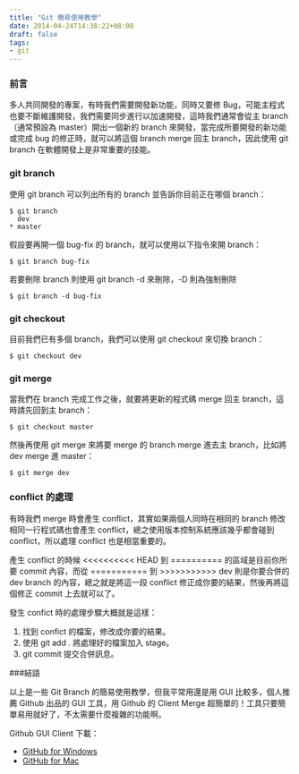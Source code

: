 ```yaml
---
title: "Git 簡易使用教學"
date: 2014-04-24T14:38:22+08:00
draft: false
tags:
- git
---
```


### 前言

多人共同開發的專案，有時我們需要開發新功能，同時又要修 Bug，可能主程式也要不斷維護開發，我們需要同步進行以加速開發，這時我們通常會從主 branch（通常預設為 master）開出一個新的 branch 來開發，當完成所要開發的新功能或完成 bug 的修正時，就可以將這個 branch merge 回主 branch，因此使用 git branch 在軟體開發上是非常重要的技能。

### git branch

使用 git branch 可以列出所有的 branch 並告訴你目前正在哪個 branch：

    $ git branch
      dev
    * master

假設要再開一個 bug-fix 的 branch，就可以使用以下指令來開 branch：

    $ git branch bug-fix

若要刪除 branch 則使用 git branch -d 來刪除，-D 則為強制刪除

    $ git branch -d bug-fix

### git checkout

目前我們已有多個 branch，我們可以使用 git checkout 來切換 branch：

    $ git checkout dev

### git merge

當我們在 branch 完成工作之後，就要將更新的程式碼 merge 回主 branch，這時請先回到主 branch：

    $ git checkout master

然後再使用 git merge 來將要 merge 的 branch merge 進去主 branch，比如將 dev merge 進 master：

    $ git merge dev

### conflict 的處理

有時我們 merge 時會產生 conflict，其實如果兩個人同時在相同的 branch 修改相同一行程式碼也會產生 conflict，總之使用版本控制系統應該幾乎都會碰到 conflict，所以處理 conflict 也是相當重要的。

產生 conflict 的時候 <<<<<<<<<< HEAD 到 ========== 的區域是目前你所要 commit 內容，而從 =========== 到 >>>>>>>>>>> dev 則是你要合併的 dev branch 的內容，總之就是將這一段 conflict 修正成你要的結果，然後再將這個修正 commit 上去就可以了。

發生 confict 時的處理步驟大概就是這樣：

1. 找到 confict 的檔案，修改成你要的結果。
2. 使用 git add . 將處理好的檔案加入 stage。
3. git commit 提交合併訊息。

###結語

以上是一些 Git Branch 的簡易使用教學，但我平常用還是用 GUI 比較多，個人推薦 Github 出品的 GUI 工具，用 Github 的 Client Merge 超簡單的！工具只要簡單易用就好了，不太需要什麼複雜的功能啊。

Github GUI Client 下載：

* [GitHub for Windows](https://windows.github.com/)
* [GitHub for Mac](https://mac.github.com/)
